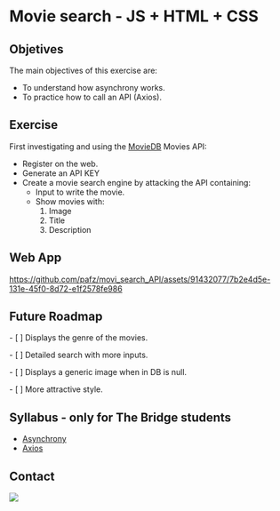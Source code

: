# Movie search - JS + HTML + CSS

## Objetives

The main objectives of this exercise are:

- To understand how asynchrony works.
- To practice how to call an API (Axios).

## Exercise

First investigating and using the <a href="https://developer.themoviedb.org/docs/getting-started" blank>MovieDB</a> Movies API:

- Register on the web.
- Generate an API KEY
- Create a movie search engine by attacking the API containing:
  - Input to write the movie.
  - Show movies with:
    1. Image
    2. Title
    3. Description

## Web App


https://github.com/pafz/movi_search_API/assets/91432077/7b2e4d5e-131e-45f0-8d72-e1f2578fe986


## Future Roadmap

<div style="text-align:left">
 <p>- [ ] Displays the genre of the movies.</p>
 <p>- [ ] Detailed search with more inputs.</p>
 <p>- [ ] Displays a generic image when in DB is null.</p>
 <p>- [ ] More attractive style.</p>
</div>

## Syllabus - only for The Bridge students

- <a href="https://drive.google.com/file/d/1_0pz-5l3CrjjS2TqY9Ko7yip1yP5WCmG/view" blank>Asynchrony</a>
- <a href="https://drive.google.com/file/d/1ghNaeGARFr1sEPVnYAN5vRXbDYtIDV-w/view" blank>Axios</a>

## Contact

<a href="https://www.linkedin.com/in/patricia-fernandez-zamanillo/" target="_blank"><img src="https://img.shields.io/badge/-LinkedIn-%230077B5?style=for-the-badge&logo=linkedin&logoColor=white" target="_blank"></a>
